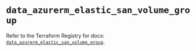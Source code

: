 # `data_azurerm_elastic_san_volume_group`

Refer to the Terraform Registry for docs: [`data_azurerm_elastic_san_volume_group`](https://registry.terraform.io/providers/hashicorp/azurerm/4.6.0/docs/data-sources/elastic_san_volume_group).
